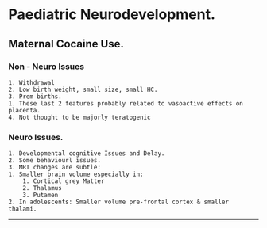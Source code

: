 # Paediatric Neurodevelopment.

## Maternal Cocaine Use.

### Non - Neuro Issues 
	1. Withdrawal 
	2. Low birth weight, small size, small HC.
	3. Prem births. 
   	1. These last 2 features probably related to vasoactive effects on placenta. 
	4. Not thought to be majorly teratogenic  


### Neuro Issues.
	1. Developmental cognitive Issues and Delay.
	2. Some behaviourl issues. 
	3. MRI changes are subtle: 
   	1. Smaller brain volume especially in:	
      	1. Cortical grey Matter
      	2. Thalamus 
      	3. Putamen 
   	2. In adolescents: Smaller volume pre-frontal cortex & smaller thalami. 

--- 